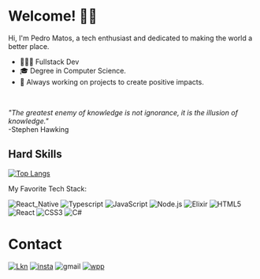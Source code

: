 
# Welcome! 👋🏼
Hi, I'm Pedro Matos, a tech enthusiast and dedicated to making the world a better place.


- 👨🏻‍💻 Fullstack Dev
- 🎓 Degree in Computer Science.
- 🔭 Always working on projects to create positive impacts.

<br/>

 

*"The greatest enemy of knowledge is not
 ignorance, it is the illusion of knowledge."*
 <br/>
-Stephen Hawking


## Hard Skills

[![Top Langs](https://github-readme-stats.vercel.app/api/top-langs/?username=Pedro-Martes&layout=donut)](https://github.com/Pedro-Martes/)

 My Favorite Tech Stack:

 ![React_Native](https://img.shields.io/badge/React_Native-20232A?style=for-the-badge&logo=react&logoColor=61DAFB)
![Typescript](https://img.shields.io/badge/TypeScript-007ACC?style=for-the-badge&logo=typescript&logoColor=white)
![JavaScript](https://img.shields.io/badge/JavaScript-323330?style=for-the-badge&logo=javascript&logoColor=F7DF1E)
 ![Node.js](https://img.shields.io/badge/Node.js-43853D?style=for-the-badge&logo=node.js&logoColor=white)
 ![Elixir](https://img.shields.io/badge/Elixir-4B275F?style=for-the-badge&logo=elixir&logoColor=white)
 ![HTML5](https://img.shields.io/badge/HTML5-E34F26?style=for-the-badge&logo=html5&logoColor=white) 
 ![React](https://img.shields.io/badge/React-20232A?style=for-the-badge&logo=react&logoColor=61DAFB)
 ![CSS3](https://img.shields.io/badge/CSS3-1572B6?style=for-the-badge&logo=css3&logoColor=white)
 ![C#](https://img.shields.io/badge/C%23-239120?style=for-the-badge&logo=c-sharp&logoColor=white)

# Contact 
[![Lkn](https://img.shields.io/badge/LinkedIn-0077B5?style=for-the-badge&logo=linkedin&logoColor=white)](https://www.linkedin.com/in/pedro-matos-a25199193/)
[![insta](https://img.shields.io/badge/Instagram-E4405F?style=for-the-badge&logo=instagram&logoColor=white)](https://www.instagram.com/j.pedro_matos/)
![gmail](https://img.shields.io/badge/Perdrom2913@gmail.com-D14836?style=for-the-badge&logo=gmail&logoColor=white)
[![wpp](https://img.shields.io/badge/WhatsApp-25D366?style=for-the-badge&logo=whatsapp&logoColor=whitee)](https://wa.me/55719823304219)

